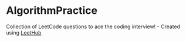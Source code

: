 # AlgorithmPractice
Collection of LeetCode questions to ace the coding interview! - Created using [LeetHub](https://github.com/QasimWani/LeetHub)
